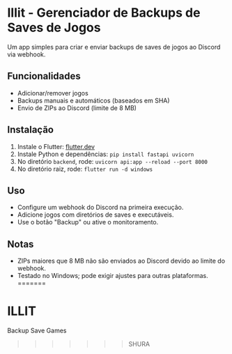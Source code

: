 
# Illit - Gerenciador de Backups de Saves de Jogos
Um app simples para criar e enviar backups de saves de jogos ao Discord via webhook.

## Funcionalidades
- Adicionar/remover jogos
- Backups manuais e automáticos (baseados em SHA)
- Envio de ZIPs ao Discord (limite de 8 MB)

## Instalação
1. Instale o Flutter: [flutter.dev](https://flutter.dev)
2. Instale Python e dependências: `pip install fastapi uvicorn`
3. No diretório `backend`, rode: `uvicorn api:app --reload --port 8000`
4. No diretório raiz, rode: `flutter run -d windows`

## Uso
- Configure um webhook do Discord na primeira execução.
- Adicione jogos com diretórios de saves e executáveis.
- Use o botão "Backup" ou ative o monitoramento.

## Notas
- ZIPs maiores que 8 MB não são enviados ao Discord devido ao limite do webhook.
- Testado no Windows; pode exigir ajustes para outras plataformas.
=======
# ILLIT
Backup Save Games
>>>>>>> SHURA
